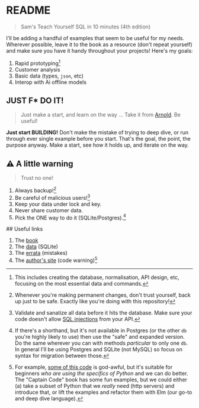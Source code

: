 # README

> Sam's Teach Yourself SQL in 10 minutes (4th edition)

I'll be adding a handful of examples that seem to be useful for my needs. Wherever
possible, leave it to the book as a resource (don't repeat yourself) and make sure you have it handy throughout your projects! Here's my goals:

1. Rapid prototyping[^1]
2. Customer analysis
3. Basic data (types, `json`, etc)
4. Interop with Ai offline models


## JUST F* DO IT!

> Just make a start, and learn on the way ...
> Take it from [Arnold](https://beusefulbook.com/). Be useful!

**Just start BUILDING!** Don't make the mistake of trying to deep dive, or run through ever single example before you start. That's the goal, the point, the purpose anyway. Make a start, see how it holds up, and iterate on the way.


## ⚠️ A little warning

> Trust no one!

1. Always backup![^2]
2. Be careful of malicious users![^3]
3. Keep your data under lock and key.
4. Never share customer data.
5. Pick the ONE way to do it (SQLite/Postgres).[^4]


## Useful links

1. The [book](https://forta.com/books/0672336073/)
2. The [data](https://forta.com/wp-content/uploads/books/0672336073/TeachYourselfSQL_SQLite.zip) (SQLite)
3. The [errata](https://forta.com/books/0672336073/errata/) (mistakes)
4. The [author's site](https://forta.com/) (code warning)[^5]


[^1]: This includes creating the database, normalisation, API design, etc, focusing on the most essential data and commands.

[^2]: Whenever you're making permanent changes, don't trust yourself, back up just to be safe. Exactly like you're doing with this repository!

[^3]: Validate and sanatize all data before it hits the database. Make sure your code doesn't allow [SQL injections](https://realpython.com/prevent-python-sql-injection/) from your API.

[^4]: If there's a shorthand, but it's not available in Postgres (or the other `db` you're highly likely to use) then use the "safe" and expanded version. Do the same wherever you can with methods _particular_ to only one `db`. In general I'll be using Postgres and SQLite (not MySQL) so focus on syntax for migration between those.

[^5]: For example, [some of this code](https://forta.com/books/0137653573/code/) is god-awful, but it's suitable for beginners _who are using the specifics of Python_ and we can do better. The "Captain Code" book has some fun examples, but we could either (a) take a subset of Python that we _really_ need (http servers) and introduce that, or lift the examples and refactor them with Elm (our go-to and deep dive language).